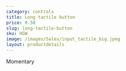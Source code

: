 ```yaml
---
category: controls
title: Long tactile button
price: 0.50
slug: long-tactile-button
sku: HGW
image: /images/Sales/input_tactile_big.jpeg
layout: productdetails
---
```


Momentary
